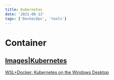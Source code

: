 ```yaml
---
title: Kubernetes
date: '2021-08-13'
tags: ['DevSecOps', 'tools']
---
```


# Container

## [Images|Kubernetes](https://kubernetes.io/docs/concepts/containers/images/)

[WSL+Docker: Kubernetes on the Windows Desktop](https://kubernetes.io/blog/2020/05/21/wsl-docker-kubernetes-on-the-windows-desktop/)
